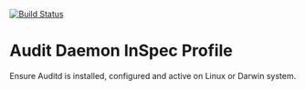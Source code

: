 [![Build Status](https://travis-ci.org/juju4/inspec-audit.svg?branch=master)](https://travis-ci.org/juju4/inspec-audit)
# Audit Daemon InSpec Profile

Ensure Auditd is installed, configured and active on Linux or Darwin system.
